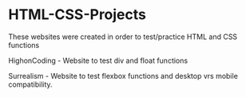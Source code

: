 # HTML-CSS-Projects
These websites were created in order to test/practice HTML and CSS functions

HighonCoding - Website to test div and float functions

Surrealism - Website to test flexbox functions and desktop vrs mobile compatibility.
